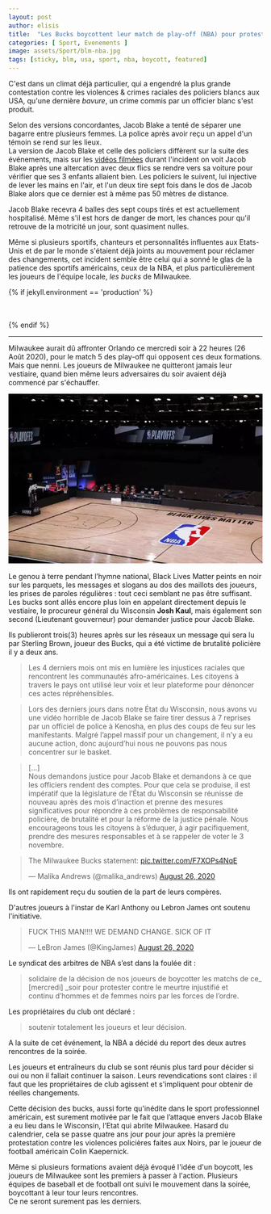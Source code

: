 ```yaml
---
layout: post
author: elisis
title:  "Les Bucks boycottent leur match de play-off (NBA) pour protester contre les violences policières."
categories: [ Sport, Evenements ]
image: assets/Sport/blm-nba.jpg
tags: [sticky, blm, usa, sport, nba, boycott, featured]
---
```



C'est dans un climat déjà particulier, qui a engendré la plus grande contestation contre les violences & crimes raciales des policiers blancs aux USA, qu'une dernière *bavure*, un crime commis par un officier blanc s'est produit.  
  
Selon des versions concordantes, Jacob Blake a tenté de séparer une bagarre entre plusieurs femmes. La police après avoir reçu un appel d'un témoin se rend sur les lieux.    
La version de Jacob Blake et celle des policiers diffèrent sur la suite des événements, mais sur les <a target="_blank" href="https://edition.cnn.com/videos/us/2020/08/26/jacob-blake-shooting-second-video-family-attorney-newday-vpx.cnn">vidéos filmées</a> durant l'incident on voit Jacob Blake après une altercation avec deux flics se rendre vers sa voiture pour vérifier que ses 3 enfants allaient bien. Les policiers le suivent, lui injective de lever les mains en l'air, et l'un deux tire sept fois dans le dos de Jacob Blake alors que ce dernier est à même pas 50 mètres de distance.  
  
Jacob Blake recevra 4 balles des sept coups tirés et est actuellement hospitalisé. Même s'il est hors de danger de mort, les chances pour qu'il retrouve de la motricité un jour, sont quasiment nulles.  
  
Même si plusieurs sportifs, chanteurs et personnalités influentes aux Etats-Unis et de par le monde s'étaient déjà joints au mouvement pour réclamer des changements, cet incident semble être celui qui a sonné le glas de la patience des sportifs américains, ceux de la NBA, et plus particulièrement les joueurs de l'équipe locale, *les bucks* de Milwaukee.  
  
{% if jekyll.environment == 'production' %}  
<br>  
<script async  
        src="https://pagead2.googlesyndication.com/pagead/js/adsbygoogle.js">  
</script>  
<ins class="adsbygoogle"  
     style="display:block"  
     data-ad-format="fluid"  
     data-ad-layout-key="-g3-z+20-iz+107"  
     data-ad-client="ca-pub-3022200405839941"  
     data-ad-slot="6464473093"></ins>  
<script>  
    (adsbygoogle = window.adsbygoogle || []).push({});  
</script>  
<br>  
{% endif %}    

---  
  
Milwaukee aurait dû affronter Orlando ce mercredi soir à 22 heures (26 Août 2020), pour le match 5 des play-off qui opposent ces deux formations. Mais que nenni. Les joueurs de Milwaukee ne quitteront jamais leur vestiaire, quand bien même leurs adversaires du soir avaient déjà commencé par s'échauffer.  
  
![Le parquet du stade de Milwaukee vide. ](/assets/Sport/milwauke-stade-empty.webp)  
  
Le genou à terre pendant l’hymne national, Black Lives Matter peints en noir sur les parquets, les messages et slogans au dos des maillots des joueurs, les prises de paroles régulières : tout ceci semblant ne pas être suffisant.  
Les bucks sont allés encore plus loin en appelant directement depuis le vestiaire, le procureur général du Wisconsin **Josh Kaul**, mais également son second (Lieutenant gouverneur) pour demander justice pour Jacob Blake.  
  
Ils publieront trois(3) heures après sur les réseaux un message qui sera lu par Sterling Brown, joueur des Bucks, qui a été victime de brutalité policière il y a deux ans.  
  
> Les 4 derniers mois ont mis en lumière les injustices raciales que rencontrent les communautés afro-américaines. Les citoyens à travers le pays ont utilisé leur voix et leur plateforme pour dénoncer ces actes répréhensibles.  
  
> Lors des derniers jours dans notre État du Wisconsin, nous avons vu une vidéo horrible de Jacob Blake se faire tirer dessus à 7 reprises par un officiel de police à Kenosha, en plus des coups de feu sur les manifestants. Malgré l’appel massif pour un changement, il n’y a eu aucune action, donc aujourd’hui nous ne pouvons pas nous concentrer sur le basket.  
  
> [...]  
> Nous demandons justice pour Jacob Blake et demandons à ce que les officiers rendent des comptes. Pour que cela se produise, il est impératif que la législature de l’État du Wisconsin se réunisse de nouveau après des mois d’inaction et prenne des mesures significatives pour répondre à ces problèmes de responsabilité policière, de brutalité et pour la réforme de la justice pénale. Nous encourageons tous les citoyens à s’éduquer, à agir pacifiquement, prendre des mesures responsables et à se rappeler de voter le 3 novembre.  
  
<blockquote class="twitter-tweet"><p lang="en" dir="ltr">The Milwaukee Bucks statement: <a href="https://t.co/F7XOPs4NqE">pic.twitter.com/F7XOPs4NqE</a></p>&mdash; Malika Andrews (@malika_andrews) <a href="https://twitter.com/malika_andrews/status/1298763459165904898?ref_src=twsrc%5Etfw">August 26, 2020</a></blockquote> <script async src="https://platform.twitter.com/widgets.js" charset="utf-8"></script>  
  
Ils ont rapidement reçu du soutien de la part de leurs compères.  
  
D'autres joueurs à l'instar de Karl Anthony ou Lebron James ont soutenu l'initiative.  
  
<blockquote class="twitter-tweet"><p lang="en" dir="ltr">FUCK THIS MAN!!!! WE DEMAND CHANGE. SICK OF IT</p>&mdash; LeBron James (@KingJames) <a href="https://twitter.com/KingJames/status/1298721240748711936?ref_src=twsrc%5Etfw">August 26, 2020</a></blockquote> <script async src="https://platform.twitter.com/widgets.js" charset="utf-8"></script>  
  
Le syndicat des arbitres de NBA s’est dans la foulée dit :   
  
> solidaire de la décision de nos joueurs de boycotter les matchs de ce_  
> [mercredi] _soir pour protester contre le meurtre injustifié et  
> continu d’hommes et de femmes noirs par les forces de l’ordre.  
  
Les propriétaires du club ont déclaré :  
  
> soutenir totalement les joueurs et leur décision.  
  
A la suite de cet événement, la NBA a décidé du report des deux autres rencontres de la soirée.  
  
Les joueurs et entraîneurs du club se sont réunis plus tard pour décider si oui ou non il fallait continuer la saison. Leurs revendications sont claires : il faut que les propriétaires de club agissent et s'impliquent pour obtenir de réelles changements.   
  
Cette décision des bucks, aussi forte qu'inédite dans le sport professionnel américain, est surement motivée par le fait que l’attaque envers Jacob Blake a eu lieu dans le Wisconsin, l’Etat qui abrite Milwaukee. Hasard du calendrier, cela se passe quatre ans jour pour jour après la première protestation contre les violences policières faites aux Noirs, par le joueur de football américain Colin Kaepernick.  
  
Même si plusieurs formations avaient déjà évoqué l'idée d'un boycott, les joueurs de Milwaukee sont les premiers à passer à l'action.  Plusieurs équipes de baseball et de football ont suivi le mouvement dans la soirée, boycottant à leur tour leurs rencontres.  
Ce ne seront surement pas les derniers.




